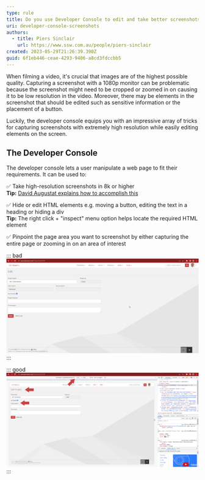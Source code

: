```yaml
---
type: rule
title: Do you use Developer Console to edit and take better screenshots? 
uri: developer-console-screenshots
authors:
  - title: Piers Sinclair
    url: https://www.ssw.com.au/people/piers-sinclair
created: 2023-05-29T21:26:39.390Z
guid: 6f1eb446-ceae-4293-9406-a8cd3fdccbb5
---
```

When filming a video, it's crucial that images are of the highest possible quality. Capturing a screenshot with a 1080p monitor can be problematic because the screenshot might need to be cropped or zoomed in on causing it to be low resolution in the video. Moreover, there may be elements in the screenshot that should be edited such as sensitive information or the placement of a button.

Luckily, the developer console equips you with an impressive array of tricks for capturing screenshots with extremely high resolution while easily editing elements on the screen.

<!--endintro-->

## The Developer Console
The developer console lets a user manipulate a web page to fit their requirements. It can be used to:


✅ Take high-resolution screenshots in 8k or higher  
  **Tip:** [David Augustat explains how to accomplish this](https://davidaugustat.com/web/take-ultra-high-resolution-screenshots-in-chrome)

✅ Hide or edit HTML elements e.g. moving a button, editing the text in a heading or hiding a div  
  **Tip:** The right click + "inspect" menu option helps locate the required HTML element

✅ Pinpoint the page area you want to screenshot by either capturing the entire page or zooming in on an area of interest

::: bad
![Figure: Bad example – Original elements at low res](/rules/developer-console-screenshots/bad-screenshot-piers.png)
:::

::: good
![Figure: Good example – Edited heading, hidden client, then captured at high res](/rules/developer-console-screenshots/good-screenshot-piers.png)
:::

